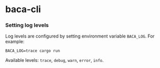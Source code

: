# baca-cli

### Setting log levels
Log levels are configured by setting environment variable `BACA_LOG`. For example:
```
BACA_LOG=trace cargo run
```
Available levels: `trace`, `debug`, `warn`, `error`, `info`.